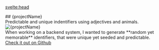 <svelte:head>
  <title>zoo-ids</title>
</svelte:head>

<script lang="ts">
  import TechList from '@my/components/TechList';
  import data from './_data';
  const { projectName, tech, logo, github } = data.projects['zoo-ids'];
</script>

<div class="mx-auto my-10 prose space-y-3">
  <div class="font-mono text-center">
    ## {projectName}
  </div>
  <div class="text-center italic">
    Predictable and unique indentifiers using adjectives and animals.
  </div>
  <img src={logo} alt={projectName} class="mx-auto max-h-48 transform scale-150">

  <div class="px-3 py-1 card leading-8">
    When working on a backend system, I wanted to generate **random yet
    memorable** identifiers, that were unique yet seeded and predictable.
  </div>

</div>

<div class="flex justify-center my-10">
  <a href={github} class="p-3 italic font-bold cta-button">
    Check it out on Github
  </a>
</div>

